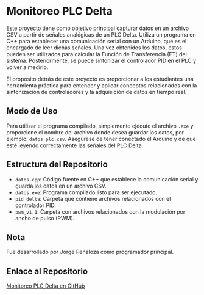 # Monitoreo PLC Delta

Este proyecto tiene como objetivo principal capturar datos en un archivo CSV a partir de señales analógicas de un PLC Delta. Utiliza un programa en C++ para establecer una comunicación serial con un Arduino, que es el encargado de leer dichas señales. Una vez obtenidos los datos, estos pueden ser utilizados para calcular la Función de Transferencia (FT) del sistema. Posteriormente, se puede sintonizar el controlador PID en el PLC y volver a medirlo.

El propósito detrás de este proyecto es proporcionar a los estudiantes una herramienta práctica para entender y aplicar conceptos relacionados con la sintonización de controladores y la adquisición de datos en tiempo real.

## Modo de Uso

Para utilizar el programa compilado, simplemente ejecute el archivo `.exe` y proporcione el nombre del archivo donde desea guardar los datos, por ejemplo: `datos plc.csv`. Asegúrese de tener conectado el Arduino y de que esté leyendo correctamente las señales del PLC Delta.

## Estructura del Repositorio

- `datos.cpp`: Código fuente en C++ que establece la comunicación serial y guarda los datos en un archivo CSV.
- `datos.exe`: Programa compilado listo para ser ejecutado.
- `pid_delta`: Carpeta que contiene archivos relacionados con el controlador PID.
- `pwm_v1.1`: Carpeta con archivos relacionados con la modulación por ancho de pulso (PWM).

## Nota

Fue desarrollado por Jorge Peñaloza como programador principal.

## Enlace al Repositorio

[Monitoreo PLC Delta en GitHub](https://github.com/Jorge-Penaloza/Monitoreo_PLC_DELTA/)



